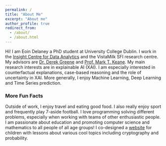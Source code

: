 ```yaml
---
permalink: /
title: "About Me"
excerpt: "About me"
author_profile: true
redirect_from: 
  - /about/
  - /about.html
---
```


Hi! I am Eoin Delaney a PhD student at University College Dublin. I work in the [Insight Centre for Data Analytics](https://www.insight-centre.org/) and the VistaMilk SFI research centre. My advisors are [Dr. Derek Greene](http://www.derekgreene.com/) and [Prof. Mark T. Keane](https://scholar.google.com/citations?hl=en&user=bBozfc4AAAAJ&view_op=list_works). My main research interests are in explainable AI (XAI). I am especially interested in counterfactual explanations, case-based reasoning and the role of uncertainty in XAI. More generally, I enjoy Machine Learning, Deep Learning and Time Series prediction. 

### More Fun Facts
Outside of work, I enjoy travel and eating good food. I also really enjoy sport and frequently play 7-aside football. I love programming solving different problems, especially when working with teams of other enthusiastic people. I am passionate about education and promoting computer science and mathematics to all people of all age groups! I co-designed a [website](https://maths.ucd.ie/geatamata/) for children with lessons about various cool topics including cryptography and probability.   

